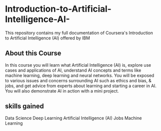 # Introduction-to-Artificial-Intelligence-AI-
This repository contains my full documentation of Coursera's Introduction to Artificial Intelligence (AI) offered by IBM
## About this Course
In this course you will learn what Artificial Intelligence (AI) is, explore use cases and applications of AI, understand AI concepts and terms like machine learning, deep learning and neural networks. You will be exposed to various issues and concerns surrounding AI such as ethics and bias, & jobs, and get advice from experts about learning and starting a career in AI.  You will also demonstrate AI in action with a mini project.
## skills gained
Data Science
Deep Learning
Artificial Intelligence (AI)
Jobs
Machine Learning
